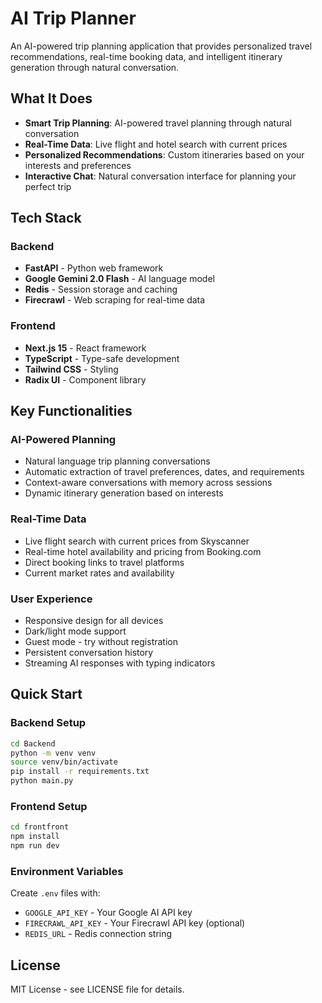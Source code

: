# AI Trip Planner

An AI-powered trip planning application that provides personalized travel recommendations, real-time booking data, and intelligent itinerary generation through natural conversation.

## What It Does

- **Smart Trip Planning**: AI-powered travel planning through natural conversation
- **Real-Time Data**: Live flight and hotel search with current prices
- **Personalized Recommendations**: Custom itineraries based on your interests and preferences
- **Interactive Chat**: Natural conversation interface for planning your perfect trip

## Tech Stack

### Backend
- **FastAPI** - Python web framework
- **Google Gemini 2.0 Flash** - AI language model
- **Redis** - Session storage and caching
- **Firecrawl** - Web scraping for real-time data

### Frontend
- **Next.js 15** - React framework
- **TypeScript** - Type-safe development
- **Tailwind CSS** - Styling
- **Radix UI** - Component library

## Key Functionalities

### AI-Powered Planning
- Natural language trip planning conversations
- Automatic extraction of travel preferences, dates, and requirements
- Context-aware conversations with memory across sessions
- Dynamic itinerary generation based on interests

### Real-Time Data
- Live flight search with current prices from Skyscanner
- Real-time hotel availability and pricing from Booking.com
- Direct booking links to travel platforms
- Current market rates and availability

### User Experience
- Responsive design for all devices
- Dark/light mode support
- Guest mode - try without registration
- Persistent conversation history
- Streaming AI responses with typing indicators

## Quick Start

### Backend Setup
```bash
cd Backend
python -m venv venv
source venv/bin/activate
pip install -r requirements.txt
python main.py
```

### Frontend Setup
```bash
cd frontfront
npm install
npm run dev
```

### Environment Variables
Create `.env` files with:
- `GOOGLE_API_KEY` - Your Google AI API key
- `FIRECRAWL_API_KEY` - Your Firecrawl API key (optional)
- `REDIS_URL` - Redis connection string

## License

MIT License - see LICENSE file for details.